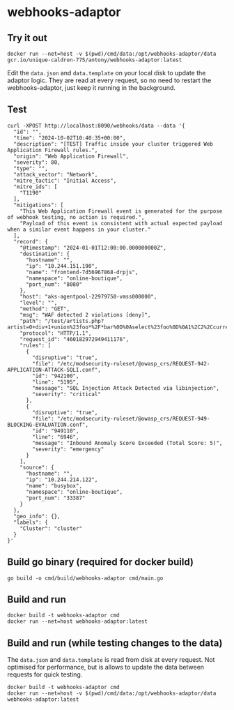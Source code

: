 # webhooks-adaptor

## Try it out
```
docker run --net=host -v $(pwd)/cmd/data:/opt/webhooks-adaptor/data gcr.io/unique-caldron-775/antony/webhooks-adaptor:latest
```

Edit the `data.json` and `data.template` on your local disk to update the adaptor logic. They are read at every request, so no need to restart the webhooks-adaptor, just keep it running in the background.


## Test

```
curl -XPOST http://localhost:8090/webhooks/data --data '{
  "id": "",
  "time": "2024-10-02T10:40:35+00:00",
  "description": "[TEST] Traffic inside your cluster triggered Web Application Firewall rules.",
  "origin": "Web Application Firewall",
  "severity": 80,
  "type": "",
  "attack_vector": "Network",
  "mitre_tactic": "Initial Access",
  "mitre_ids": [
    "T1190"
  ],
  "mitigations": [
    "This Web Application Firewall event is generated for the purpose of webhook testing, no action is required.",
    "Payload of this event is consistent with actual expected payload when a similar event happens in your cluster."
  ],
  "record": {
    "@timestamp": "2024-01-01T12:00:00.000000000Z",
    "destination": {
      "hostname": "",
      "ip": "10.244.151.190",
      "name": "frontend-7d56967868-drpjs",
      "namespace": "online-boutique",
      "port_num": "8080"
    },
    "host": "aks-agentpool-22979750-vmss000000",
    "level": "",
    "method": "GET",
    "msg": "WAF detected 2 violations [deny]",
    "path": "/test/artists.php?artist=0+div+1+union%23foo*%2F*bar%0D%0Aselect%23foo%0D%0A1%2C2%2Ccurrent_user",
    "protocol": "HTTP/1.1",
    "request_id": "460182972949411176",
    "rules": [
      {
        "disruptive": "true",
        "file": "/etc/modsecurity-ruleset/@owasp_crs/REQUEST-942-APPLICATION-ATTACK-SQLI.conf",
        "id": "942100",
        "line": "5195",
        "message": "SQL Injection Attack Detected via libinjection",
        "severity": "critical"
      },
      {
        "disruptive": "true",
        "file": "/etc/modsecurity-ruleset/@owasp_crs/REQUEST-949-BLOCKING-EVALUATION.conf",
        "id": "949110",
        "line": "6946",
        "message": "Inbound Anomaly Score Exceeded (Total Score: 5)",
        "severity": "emergency"
      }
    ],
    "source": {
      "hostname": "",
      "ip": "10.244.214.122",
      "name": "busybox",
      "namespace": "online-boutique",
      "port_num": "33387"
    }
  },
  "geo_info": {},
  "labels": {
    "Cluster": "cluster"
  }
}'
```


## Build go binary (required for docker build)
```
go build -o cmd/build/webhooks-adaptor cmd/main.go
```

## Build and run

```
docker build -t webhooks-adaptor cmd
docker run --net=host webhooks-adaptor:latest
```

## Build and run (while testing changes to the data)
The `data.json` and `data.template` is read from disk at every request. Not optimised for performance,
but is allows to update the data between requests for quick testing.

```
docker build -t webhooks-adaptor cmd
docker run --net=host -v $(pwd)/cmd/data:/opt/webhooks-adaptor/data webhooks-adaptor:latest
```
